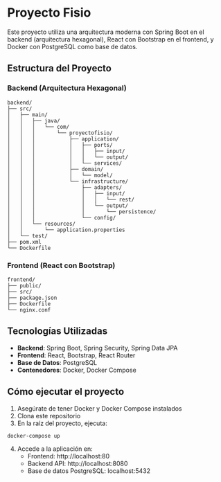 # Proyecto Fisio

Este proyecto utiliza una arquitectura moderna con Spring Boot en el backend (arquitectura hexagonal), React con Bootstrap en el frontend, y Docker con PostgreSQL como base de datos.

## Estructura del Proyecto

### Backend (Arquitectura Hexagonal)

```
backend/
├── src/
│   ├── main/
│   │   ├── java/
│   │   │   └── com/
│   │   │       └── proyectofisio/
│   │   │           ├── application/
│   │   │           │   ├── ports/
│   │   │           │   │   ├── input/
│   │   │           │   │   └── output/
│   │   │           │   └── services/
│   │   │           ├── domain/
│   │   │           │   └── model/
│   │   │           └── infrastructure/
│   │   │               ├── adapters/
│   │   │               │   ├── input/
│   │   │               │   │   └── rest/
│   │   │               │   └── output/
│   │   │               │       └── persistence/
│   │   │               └── config/
│   │   └── resources/
│   │       └── application.properties
│   └── test/
├── pom.xml
└── Dockerfile
```

### Frontend (React con Bootstrap)

```
frontend/
├── public/
├── src/
├── package.json
├── Dockerfile
└── nginx.conf
```

## Tecnologías Utilizadas

- **Backend**: Spring Boot, Spring Security, Spring Data JPA
- **Frontend**: React, Bootstrap, React Router
- **Base de Datos**: PostgreSQL
- **Contenedores**: Docker, Docker Compose

## Cómo ejecutar el proyecto

1. Asegúrate de tener Docker y Docker Compose instalados
2. Clona este repositorio
3. En la raíz del proyecto, ejecuta:

```bash
docker-compose up
```

4. Accede a la aplicación en:
   - Frontend: http://localhost:80
   - Backend API: http://localhost:8080
   - Base de datos PostgreSQL: localhost:5432 